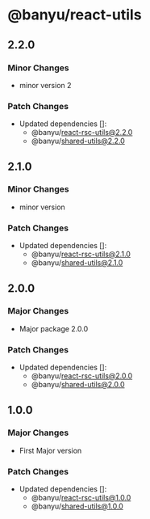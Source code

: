 # @banyu/react-utils

## 2.2.0

### Minor Changes

- minor version 2

### Patch Changes

- Updated dependencies []:
  - @banyu/react-rsc-utils@2.2.0
  - @banyu/shared-utils@2.2.0

## 2.1.0

### Minor Changes

- minor version

### Patch Changes

- Updated dependencies []:
  - @banyu/react-rsc-utils@2.1.0
  - @banyu/shared-utils@2.1.0

## 2.0.0

### Major Changes

- Major package 2.0.0

### Patch Changes

- Updated dependencies []:
  - @banyu/react-rsc-utils@2.0.0
  - @banyu/shared-utils@2.0.0

## 1.0.0

### Major Changes

- First Major version

### Patch Changes

- Updated dependencies []:
  - @banyu/react-rsc-utils@1.0.0
  - @banyu/shared-utils@1.0.0
